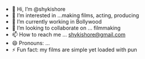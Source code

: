 - 👋 Hi, I’m @shykishore
- 👀 I’m interested in ...making films, acting, producing
- 🌱 I’m currently working in Bollywood 
- 💞️ I’m looking to collaborate on ... filmmaking 
- 📫 How to reach me ... shykishore@gmail.com
- 😄 Pronouns: ...
- ⚡ Fun fact: my films are simple yet loaded with pun

<!---
shykishore/shykishore is a ✨ special ✨ repository because its `README.md` (this file) appears on your GitHub profile.
You can click the Preview link to take a look at your changes.
--->
